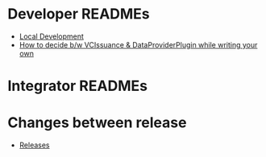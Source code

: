 # Developer READMEs

- [Local Development](./Local-Development.md)
- [How to decide b/w VCIssuance & DataProviderPlugin while writing your own](./VCIssuance-vs-DataProvider.md)

# Integrator READMEs

# Changes between release
- [Releases](./RELEASES.md)